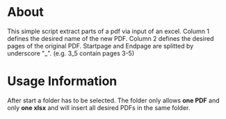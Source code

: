 # About
This simple script extract parts of a pdf via input of an excel.
Column 1 defines the desired name of the new PDF.
Column 2 defines the desired pages of the original PDF. Startpage and Endpage are splitted by underscore "_". (e.g. 3_5 contain pages 3-5)

# Usage Information
After start a folder has to be selected. The folder only allows **one PDF** and only **one xlsx** and will insert all desired PDFs in the same folder.
